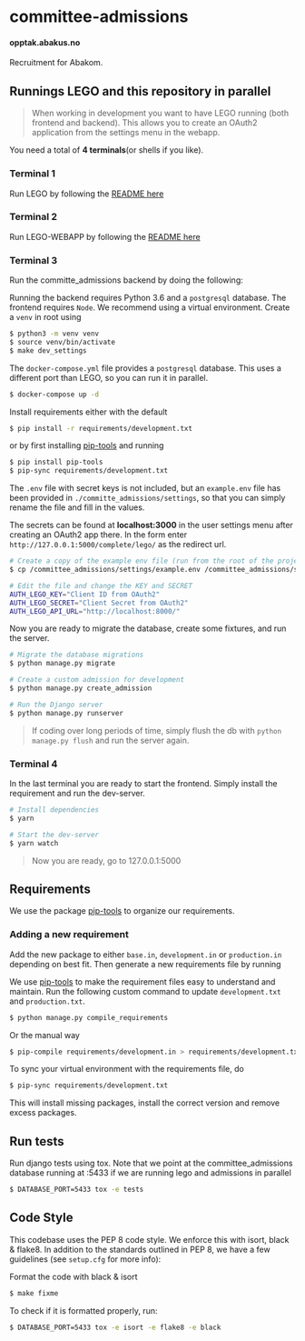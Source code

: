 # committee-admissions

#### opptak.abakus.no

Recruitment for Abakom.

## Runnings LEGO and this repository in parallel

> When working in development you want to have LEGO running (both frontend and backend). This allows you to create an OAuth2 application from the settings menu in the webapp.

You need a total of **4 terminals**(or shells if you like).

### Terminal 1

Run LEGO by following the [README here](https://github.com/webkom/lego#readme)

### Terminal 2

Run LEGO-WEBAPP by following the [README here](https://github.com/webkom/lego-webapp#readme)

### Terminal 3

Run the committe_admissions backend by doing the following:

Running the backend requires Python 3.6 and a `postgresql` database. The frontend requires `Node`. We recommend using
a virtual environment. Create a `venv` in root using

```sh
$ python3 -m venv venv
$ source venv/bin/activate
$ make dev_settings
```

The `docker-compose.yml` file provides a `postgresql` database. This uses a different port than LEGO, so you can run it in parallel.

```sh
$ docker-compose up -d
```

Install requirements either with the default

```sh
$ pip install -r requirements/development.txt
```

or by first installing [pip-tools](https://github.com/jazzband/pip-tools) and running

```sh
$ pip install pip-tools
$ pip-sync requirements/development.txt
```

The `.env` file with secret keys is not included, but an `example.env` file has been provided in `./committe_admissions/settings`, so that you can simply rename the file and fill in the values.

The secrets can be found at **localhost:3000** in the user settings menu after creating an OAuth2 app there. In the form enter `http://127.0.0.1:5000/complete/lego/` as the redirect url.

```sh
# Create a copy of the example env file (run from the root of the project)
$ cp /committee_admissions/settings/example.env /committee_admissions/settings/.env

# Edit the file and change the KEY and SECRET
AUTH_LEGO_KEY="Client ID from OAuth2"
AUTH_LEGO_SECRET="Client Secret from OAuth2"
AUTH_LEGO_API_URL="http://localhost:8000/"
```

Now you are ready to migrate the database, create some fixtures, and run the server.

```sh
# Migrate the database migrations
$ python manage.py migrate

# Create a custom admission for development
$ python manage.py create_admission

# Run the Django server
$ python manage.py runserver
```

> If coding over long periods of time, simply flush the db with `python manage.py flush` and run the server again.

### Terminal 4

In the last terminal you are ready to start the frontend. Simply install the requirement and run the dev-server.

```sh
# Install dependencies
$ yarn

# Start the dev-server
$ yarn watch
```

> Now you are ready, go to 127.0.0.1:5000

## Requirements

We use the package [pip-tools](https://github.com/jazzband/pip-tools) to organize our requirements.

### Adding a new requirement

Add the new package to either `base.in`, `development.in` or
`production.in` depending on best fit. Then generate a new requirements
file by running

We use [pip-tools](https://github.com/jazzband/pip-tools) to make the requirement files easy to understand and maintain.
Run the following custom command to update `development.txt` and `production.txt`.

```sh
$ python manage.py compile_requirements
```

Or the manual way

```sh
$ pip-compile requirements/development.in > requirements/development.txt
```

To sync your virtual environment with the requirements file, do

```sh
$ pip-sync requirements/development.txt
```

This will install missing packages, install the correct version and
remove excess packages.

## Run tests

Run django tests using tox. Note that we point at the committee_admissions database running at :5433 if we are running lego and admissions
in parallel

```bash
$ DATABASE_PORT=5433 tox -e tests
```

## Code Style

This codebase uses the PEP 8 code style. We enforce this with isort, black & flake8.
In addition to the standards outlined in PEP 8, we have a few guidelines
(see `setup.cfg` for more info):

Format the code with black & isort

```bash
$ make fixme
```

To check if it is formatted properly, run:

```bash
$ DATABASE_PORT=5433 tox -e isort -e flake8 -e black
```
